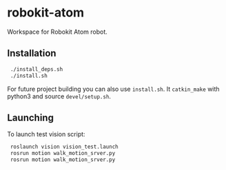 # robokit-atom
Workspace for Robokit Atom robot. 

## Installation
 
 ```bash
  ./install_deps.sh
  ./install.sh
 ```

For future project building you can also use ```install.sh```. It ```catkin_make``` with python3 and source ```devel/setup.sh```.

## Launching

To launch test vision script:

```bash
 roslaunch vision vision_test.launch
 rosrun motion walk_motion_srver.py
 rosrun motion walk_motion_srver.py
```


